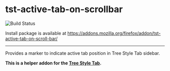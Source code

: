 # tst-active-tab-on-scrollbar

![Build Status](https://github.com/piroor/tst-active-tab-on-scrollbar/actions/workflows/main.yml/badge.svg?branch=main)

Install package is available at https://addons.mozilla.org/firefox/addon/tst-active-tab-on-scroll-bar/

----

Provides a marker to indicate active tab position in Tree Style Tab sidebar.

<strong>This is a helper addon for the <a href="https://addons.mozilla.org/firefox/addon/tree-style-tab/">Tree Style Tab</a>.</strong>
